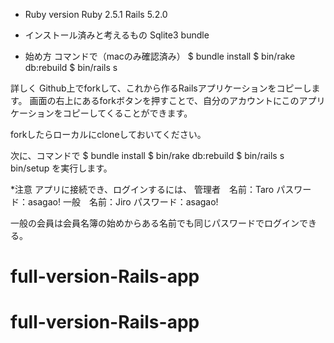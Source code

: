 * Ruby version
Ruby 2.5.1
Rails 5.2.0

* インストール済みと考えるもの
Sqlite3
bundle

* 始め方
コマンドで（macのみ確認済み）
$ bundle install
$ bin/rake db:rebuild
$ bin/rails s

詳しく
Github上でforkして、これから作るRailsアプリケーションをコピーします。
画面の右上にあるforkボタンを押すことで、自分のアカウントにこのアプリケーションをコピーしてくることができます。

forkしたらローカルにcloneしておいてください。

次に、コマンドで
$ bundle install
$ bin/rake db:rebuild
$ bin/rails s bin/setup
を実行します。

*注意
アプリに接続でき、ログインするには、
管理者　名前：Taro パスワード：asagao!
一般　名前：Jiro パスワード：asagao!

一般の会員は会員名簿の始めからある名前でも同じパスワードでログインできる。

# full-version-Rails-app
# full-version-Rails-app
